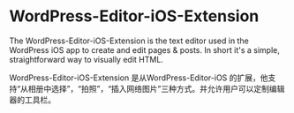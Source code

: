 # WordPress-Editor-iOS-Extension
The WordPress-Editor-iOS-Extension is the text editor used in the WordPress iOS app to create and edit pages &amp; posts. In short it's a simple, straightforward way to visually edit HTML.


WordPress-Editor-iOS-Extension 是从WordPress-Editor-iOS 的扩展，他支持“从相册中选择”，“拍照”，“插入网络图片”三种方式。并允许用户可以定制编辑器的工具栏。
